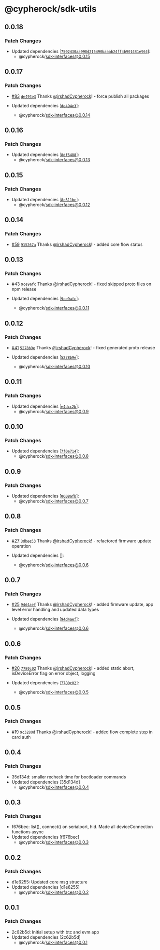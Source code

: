 # @cypherock/sdk-utils

## 0.0.18

### Patch Changes

- Updated dependencies [[`7502430aa998d215490baaab24ff4b901481e964`](https://github.com/Cypherock/sdk/commit/7502430aa998d215490baaab24ff4b901481e964)]:
  - @cypherock/sdk-interfaces@0.0.15

## 0.0.17

### Patch Changes

- [#83](https://github.com/Cypherock/sdk/pull/83) [`de494e3`](https://github.com/Cypherock/sdk/commit/de494e3012db16826dd0428085cd75b7595df4b9) Thanks [@irshadCypherock](https://github.com/irshadCypherock)! - force publish all packages

- Updated dependencies [[`de494e3`](https://github.com/Cypherock/sdk/commit/de494e3012db16826dd0428085cd75b7595df4b9)]:
  - @cypherock/sdk-interfaces@0.0.14

## 0.0.16

### Patch Changes

- Updated dependencies [[`8df5488`](https://github.com/Cypherock/sdk/commit/8df5488535bdbf0d4372dda30890e81085502098)]:
  - @cypherock/sdk-interfaces@0.0.13

## 0.0.15

### Patch Changes

- Updated dependencies [[`8c511bc`](https://github.com/Cypherock/sdk/commit/8c511bc78c53d88e62ae77dc99f3aa863a5ce4e9)]:
  - @cypherock/sdk-interfaces@0.0.12

## 0.0.14

### Patch Changes

- [#59](https://github.com/Cypherock/sdk/pull/59) [`915267a`](https://github.com/Cypherock/sdk/commit/915267a995d35f9d801ede72a8285eff60887207) Thanks [@irshadCypherock](https://github.com/irshadCypherock)! - added core flow status

## 0.0.13

### Patch Changes

- [#43](https://github.com/Cypherock/sdk/pull/43) [`9ce9afc`](https://github.com/Cypherock/sdk/commit/9ce9afc2cd88f7c3334eda8120afe6365bc728da) Thanks [@irshadCypherock](https://github.com/irshadCypherock)! - fixed skipped proto files on npm release

- Updated dependencies [[`9ce9afc`](https://github.com/Cypherock/sdk/commit/9ce9afc2cd88f7c3334eda8120afe6365bc728da)]:
  - @cypherock/sdk-interfaces@0.0.11

## 0.0.12

### Patch Changes

- [#41](https://github.com/Cypherock/sdk/pull/41) [`5278b9e`](https://github.com/Cypherock/sdk/commit/5278b9ee6327e7835e4366cf91c087d7bb4941fd) Thanks [@irshadCypherock](https://github.com/irshadCypherock)! - fixed generated proto release

- Updated dependencies [[`5278b9e`](https://github.com/Cypherock/sdk/commit/5278b9ee6327e7835e4366cf91c087d7bb4941fd)]:
  - @cypherock/sdk-interfaces@0.0.10

## 0.0.11

### Patch Changes

- Updated dependencies [[`e4dcc2b`](https://github.com/Cypherock/sdk/commit/e4dcc2b2d7a91b3f4da26465e452add0aa46412b)]:
  - @cypherock/sdk-interfaces@0.0.9

## 0.0.10

### Patch Changes

- Updated dependencies [[`7f0e714`](https://github.com/Cypherock/sdk/commit/7f0e71410c79b96d5068d6406d1a1d8ca81d18be)]:
  - @cypherock/sdk-interfaces@0.0.8

## 0.0.9

### Patch Changes

- Updated dependencies [[`0608afb`](https://github.com/Cypherock/sdk/commit/0608afbdab2446027437ba41e6cceae0504a2050)]:
  - @cypherock/sdk-interfaces@0.0.7

## 0.0.8

### Patch Changes

- [#27](https://github.com/Cypherock/sdk/pull/27) [`8dbee53`](https://github.com/Cypherock/sdk/commit/8dbee53a232ce117f88a95a7095595f8f3b00f22) Thanks [@irshadCypherock](https://github.com/irshadCypherock)! - refactored firmware update operation

- Updated dependencies []:
  - @cypherock/sdk-interfaces@0.0.6

## 0.0.7

### Patch Changes

- [#25](https://github.com/Cypherock/sdk/pull/25) [`94d4aef`](https://github.com/Cypherock/sdk/commit/94d4aef281617c818745e2eac4bf724bf13dead9) Thanks [@irshadCypherock](https://github.com/irshadCypherock)! - added firmware update, app level error handling and updated data types

- Updated dependencies [[`94d4aef`](https://github.com/Cypherock/sdk/commit/94d4aef281617c818745e2eac4bf724bf13dead9)]:
  - @cypherock/sdk-interfaces@0.0.6

## 0.0.6

### Patch Changes

- [#20](https://github.com/Cypherock/sdk/pull/20) [`7780c02`](https://github.com/Cypherock/sdk/commit/7780c02bb1625d5cc5f658c252b83b20ad20324f) Thanks [@irshadCypherock](https://github.com/irshadCypherock)! - added static abort, isDeviceError flag on error object, logging

- Updated dependencies [[`7780c02`](https://github.com/Cypherock/sdk/commit/7780c02bb1625d5cc5f658c252b83b20ad20324f)]:
  - @cypherock/sdk-interfaces@0.0.5

## 0.0.5

### Patch Changes

- [#19](https://github.com/Cypherock/sdk/pull/19) [`9c3280d`](https://github.com/Cypherock/sdk/commit/9c3280ded2b7681c2ae8c478b7fe43590ab2bdaf) Thanks [@irshadCypherock](https://github.com/irshadCypherock)! - added flow complete step in card auth

## 0.0.4

### Patch Changes

- 35d134d: smaller recheck time for bootloader commands
- Updated dependencies [35d134d]
  - @cypherock/sdk-interfaces@0.0.4

## 0.0.3

### Patch Changes

- f676bec: list(), connect() on serialport, hid. Made all deviceConnection functions async
- Updated dependencies [f676bec]
  - @cypherock/sdk-interfaces@0.0.3

## 0.0.2

### Patch Changes

- d1e6255: Updated core msg structure
- Updated dependencies [d1e6255]
  - @cypherock/sdk-interfaces@0.0.2

## 0.0.1

### Patch Changes

- 2c62b5d: Initial setup with btc and evm app
- Updated dependencies [2c62b5d]
  - @cypherock/sdk-interfaces@0.0.1
